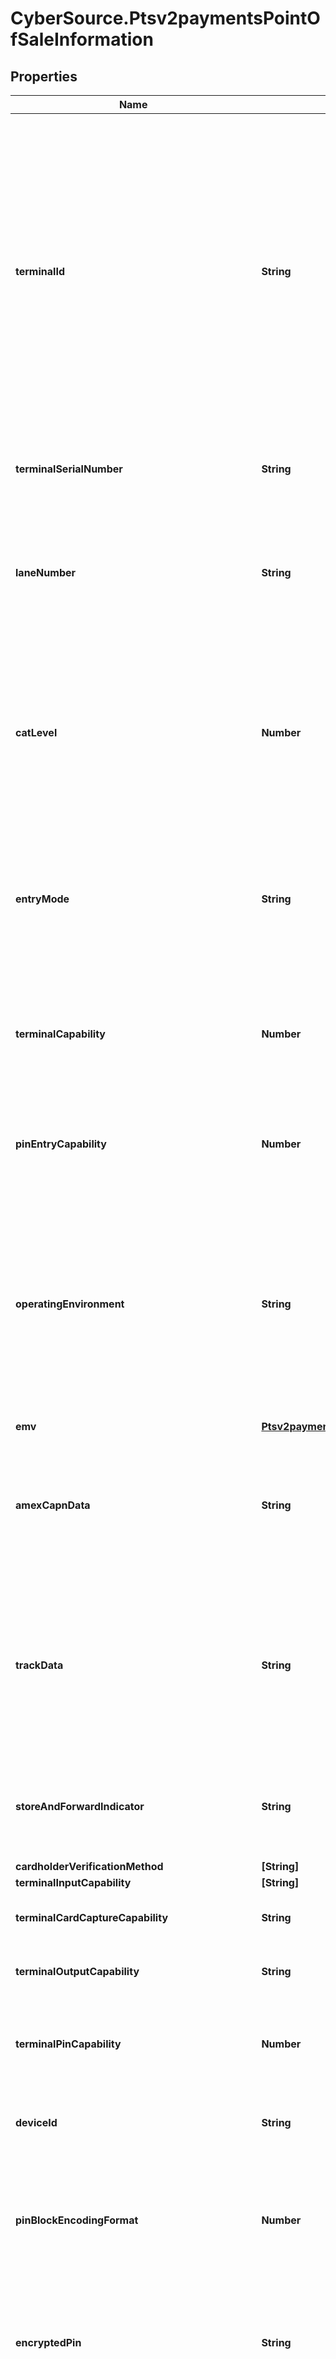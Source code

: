 # CyberSource.Ptsv2paymentsPointOfSaleInformation

## Properties
Name | Type | Description | Notes
------------ | ------------- | ------------- | -------------
**terminalId** | **String** | Identifier for the terminal at your retail location. You can define this value yourself, but consult the processor for requirements.  #### CyberSource through VisaNet A list of all possible values is stored in your CyberSource account. If terminal ID validation is enabled for your CyberSource account, the value you send for this field is validated against the list each time you include the field in a request. To enable or disable terminal ID validation, contact CyberSource Customer Support.  When you do not include this field in a request, CyberSource uses the default value that is defined in your CyberSource account.  #### FDC Nashville Global To have your account configured to support this field, contact CyberSource Customer Support. This value must be a value that FDC Nashville Global issued to you.  #### For Payouts This field is applicable for CyberSource through VisaNet.  #### GPX Identifier for the terminal at your retail location. A list of all possible values is stored in your account. If terminal ID validation is enabled for your account, the value you send for this field is validated against the list each time you include the field in a request. To enable or disable terminal ID validation, contact customer support.  When you do not include this field in a request, the default value that is defined in your account is used.  Optional for authorizations.  #### Used by **Authorization** Optional for the following processors. When you do not include this field in a request, the default value that is defined in your account is used.   - American Express Direct   - Credit Mutuel-CIC   - FDC Nashville Global   - SIX - Chase Paymentech Solutions: Optional field. If you include this field in your request, you must also include &#x60;pointOfSaleInformation.catLevel&#x60;. - FDMS Nashville: The default value that is defined in your account is used. - GPX - OmniPay Direct: Optional field.  For the following processors, this field is not used. - GPN - JCN Gateway - RBS WorldPay Atlanta - TSYS Acquiring Solutions - Worldpay VAP  #### Card Present reply Terminal identifier assigned by the acquirer. This value must be printed on the receipt.  | [optional] 
**terminalSerialNumber** | **String** | Terminal serial number assigned by the hardware manufacturer. This value is provided by the client software that is installed on the POS terminal.  This value is not forwarded to the processor. Instead, the value is forwarded to the reporting functionality.  #### Used by **Authorization and Credit** Optional. This field is supported only by client software that is installed on your POS terminals for the following processors: - American Express Direct - Credit Mutuel-CIC - FDC Nashville Global - OmniPay Direct - SIX  | [optional] 
**laneNumber** | **String** | Identifier for an alternate terminal at your retail location. You define the value for this field.  This field is supported only for MasterCard transactions on FDC Nashville Global. Otherwise, this field is not used by all other processors. Use the &#x60;terminalId&#x60; field to identify the main terminal at your retail location. If your retail location has multiple terminals, use this &#x60;laneNumber&#x60; field to identify the terminal used for the transaction.  This field is a pass-through, which means that the value is not checked or modified in any way before sending it to the processor.  Optional field.  #### Card present reply messaging Identifier for an alternate terminal at your retail location. You defined the value for this field in the request message. This value must be printed on the receipt.  This field is supported only for MasterCard transactions on FDC Nashville Global.  | [optional] 
**catLevel** | **Number** | Type of cardholder-activated terminal. Possible values:   - 1: Automated dispensing machine  - 2: Self-service terminal  - 3: Limited amount terminal  - 4: In-flight commerce (IFC) terminal  - 5: Radio frequency device  - 6: Mobile acceptance terminal  - 7: Electronic cash register  - 8: E-commerce device at your location  - 9: Terminal or cash register that uses a dialup connection to connect to the transaction processing network  #### Chase Paymentech Solutions Only values 1, 2, and 3 are supported.  Required if &#x60;pointOfSaleInformation.terminalID&#x60; is included in the request; otherwise, optional.  #### CyberSource through VisaNet Values 1 through 6 are supported on CyberSource through VisaNet, but some acquirers do not support all six values.  Optional field.  #### FDC Nashville Global Only values 7, 8, and 9 are supported.  Optional field for EMV transactions; otherwise, not used.  #### GPN Only values 6, 7, 8, and 9 are supported.  Required field.  #### JCN Gateway Only values 6, 7, 8, and 9 are supported.  Required field.  #### TSYS Acquiring Solutions Only value 6 is supported.  Required for transactions from mobile devices; otherwise, not used.  #### All other processors Not used.  Nonnegative integer.  | [optional] 
**entryMode** | **String** | Method of entering payment card information into the POS terminal. Possible values:   - &#x60;contact&#x60;: Read from direct contact with chip card.  - &#x60;contactless&#x60;: Read from a contactless interface using chip data.  - &#x60;keyed&#x60;: Manually keyed into POS terminal. This value is not supported on OmniPay Direct.  - &#x60;msd&#x60;: Read from a contactless interface using magnetic stripe data (MSD). This value is not supported on OmniPay Direct.  - &#x60;swiped&#x60;: Read from credit card magnetic stripe.  The &#x60;contact&#x60;, &#x60;contactless&#x60;, and &#x60;msd&#x60; values are supported only for EMV transactions.  #### Used by **Authorization** Required field.  #### Card Present Card present information about EMV applies only to credit card processing and PIN debit processing. All other card present information applies only to credit card processing.  #### PIN debit Required for a PIN debit purchase and a PIN debit credit request.  | [optional] 
**terminalCapability** | **Number** | POS terminal’s capability. Possible values:   - &#x60;1&#x60;: Terminal has a magnetic stripe reader only.  - &#x60;2&#x60;: Terminal has a magnetic stripe reader and manual entry capability.  - &#x60;3&#x60;: Terminal has manual entry capability only.  - &#x60;4&#x60;: Terminal can read chip cards.  - &#x60;5&#x60;: Terminal can read contactless chip cards; cannot use contact to read chip cards.  For an EMV transaction, the value of this field must be &#x60;4&#x60; or &#x60;5&#x60;.  #### PIN debit Required for PIN debit purchase and PIN debit credit request.  #### Used by **Authorization** Required for the following processors: - American Express Direct - Chase Paymentech Solutions - Credit Mutuel-CIC - FDC Nashville Global - FDMS Nashville - OmniPay Direct - SIX - Worldpay VAP  Optional for the following processors: - CyberSource through VisaNet - GPN - GPX - JCN Gateway - RBS WorldPay Atlanta - TSYS Acquiring Solutions  | [optional] 
**pinEntryCapability** | **Number** | A one-digit code that identifies the capability of terminal to capture PINs.  This code does not necessarily mean that a PIN was entered or is included in this message.  POS terminal’s capability. Possible values: - &#x60;1&#x60;: Terminal has a magnetic stripe reader only. - &#x60;2&#x60;: Terminal has a magnetic stripe reader and manual entry capability. - &#x60;3&#x60;: Terminal has manual entry capability only. - &#x60;4&#x60;: Terminal can read chip cards.* - &#x60;5&#x60;: Terminal can read contactless chip cards.* * The values of 4 and 5 are supported only for EMV transactions.  For Payouts: This field is applicable for CtV.  | [optional] 
**operatingEnvironment** | **String** | Operating environment.  Possible values for all card types except Mastercard: - &#x60;0&#x60;: No terminal used or unknown environment. - &#x60;1&#x60;: On merchant premises, attended. - &#x60;2&#x60;: On merchant premises, unattended. Examples: oil, kiosks, self-checkout, mobile telephone, personal digital assistant (PDA). - &#x60;3&#x60;: Off merchant premises, attended. Examples: portable POS devices at trade shows, at service calls, or in taxis. - &#x60;4&#x60;: Off merchant premises, unattended. Examples: vending machines, home computer, mobile telephone, PDA. - &#x60;5&#x60;: On premises of cardholder, unattended. - &#x60;9&#x60;: Unknown delivery mode. - &#x60;S&#x60;: Electronic delivery of product. Examples: music, software, or eTickets that are downloaded over the internet. - &#x60;T&#x60;: Physical delivery of product. Examples: music or software that is delivered by mail or by a courier.  #### Possible values for Mastercard: - &#x60;2&#x60;: On merchant premises, unattended, or cardholder terminal. Examples: oil, kiosks, self-checkout, home computer, mobile telephone, personal digital assistant (PDA). Cardholder terminal is supported only for Mastercard transactions on CyberSource through VisaNet. - &#x60;4&#x60;: Off merchant premises, unattended, or cardholder terminal. Examples: vending machines, home computer, mobile telephone, PDA. Cardholder terminal is supported only for Mastercard transactions on CyberSource through VisaNet.  This field is supported only for American Express Direct and CyberSource through VisaNet.  | [optional] 
**emv** | [**Ptsv2paymentsPointOfSaleInformationEmv**](Ptsv2paymentsPointOfSaleInformationEmv.md) |  | [optional] 
**amexCapnData** | **String** | Point-of-sale details for the transaction. This value is returned only for **American Express Direct**. CyberSource generates this value, which consists of a series of codes that identify terminal capability, security data, and specific conditions present at the time the transaction occurred. To comply with the CAPN requirements, this value must be included in all subsequent follow-on requests, such as captures and follow-on credits.  When you perform authorizations, captures, and credits through CyberSource, CyberSource passes this value from the authorization service to the subsequent services for you. However, when you perform authorizations through CyberSource and perform subsequent services through other financial institutions, you must ensure that your requests for captures and credits include this value.  For details, see &#x60;auth_pos_data&#x60; field description in [Credit Card Services Using the SCMP API.](https://apps.cybersource.com/library/documentation/dev_guides/CC_Svcs_SCMP_API/html/)  | [optional] 
**trackData** | **String** | Card’s track 1 and 2 data. For all processors except FDMS Nashville, this value consists of one of the following:   - Track 1 data  - Track 2 data  - Data for both tracks 1 and 2  For FDMS Nashville, this value consists of one of the following:  - Track 1 data  - Data for both tracks 1 and 2  Example: %B4111111111111111^SMITH/JOHN ^1612101976110000868000000?;4111111111111111&#x3D;16121019761186800000?  #### Used by **Authorization** Required for Chase Paymentech Solutions, Credit Mutuel-CIC, CyberSource through VisaNet, FDC Nashville Global, JCN Gateway, OmniPay Direct, and SIX if &#x60;pointOfSaleInformation.entryMode&#x60; is equal to one of these values: - &#x60;contact&#x60; - &#x60;contactless&#x60; - &#x60;msd&#x60; - &#x60;swiped&#x60; Otherwise, this field not used.  Required for all other processors if &#x60;pointOfSaleInformation.entryMode&#x3D;swiped&#x60;; otherwise, this field is not used.  #### GPX This field only supports transactions from the following card types: - Visa - Mastercard - AMEX - Discover - Diners - JCB - Union Pay International  #### PIN debit Track 2 data from the debit card. The sentinels are required. Required field for a PIN debit purchase and a PIN debit credit.  | [optional] 
**storeAndForwardIndicator** | **String** | When connectivity is unavailable, the client software that is installed on the POS terminal can store a transaction in its memory and send it for authorization when connectivity is restored. This value is provided by the client software that is installed on the POS terminal.  This value is not forwarded to the processor. Instead, the value is forwarded to the reporting functionality.  Possible values: - &#x60;Y&#x60;: Transaction was stored and then forwarded. - &#x60;N&#x60; (default): Transaction was not stored and then forwarded.  For authorizations and credits, this field is supported only on these processors: - American Express Direct - FDC Nashville Global - OmniPay Direct - SIX  Optional field.  | [optional] 
**cardholderVerificationMethod** | **[String]** |  | [optional] 
**terminalInputCapability** | **[String]** |  | [optional] 
**terminalCardCaptureCapability** | **String** | Indicates whether the terminal can capture the card.  Possible values: - &#x60;1&#x60;: Terminal can capture card. - &#x60;0&#x60;: Terminal cannot capture card.  For authorizations and credits, this field is supported only by these processors: - American Express Direct - Credit Mutuel-CIC - OmniPay Direct  Optional field.  | [optional] 
**terminalOutputCapability** | **String** | Indicates whether the terminal can print or display messages.  Possible values: - 1: Neither - 2: Print only - 3: Display only - 4: Print and display  This field is supported for authorizations and credits only on the following processors: - American Express Direct - Credit Mutuel-CIC - FDC Nashville Global - OmniPay Direct - SIX  Optional field.  | [optional] 
**terminalPinCapability** | **Number** | Maximum PIN length that the terminal can capture.  Possible values: -  0: No PIN capture capability -  1: PIN capture capability unknown -  4: Four characters -  5: Five characters -  6: Six characters -  7: Seven characters -  8: Eight characters -  9: Nine characters - 10: Ten characters - 11: Eleven characters - 12: Twelve characters  This field is supported for authorizations and credits only on the following processors: - American Express Direct - Credit Mutuel-CIC - OmniPay Direct - SIX  Required field for authorization or credit of PIN transactions.  | [optional] 
**deviceId** | **String** | Value created by the client software that uniquely identifies the POS device. This value is provided by the client software that is installed on the POS terminal.  CyberSource does not forward this value to the processor. Instead, the value is forwarded to the CyberSource reporting functionality.  This field is supported only on American Express Direct, FDC Nashville Global, and SIX.  | [optional] 
**pinBlockEncodingFormat** | **Number** | Format that is used to encode the PIN block. This value is provided by the client software that is installed on the POS terminal.  Possible values: - &#x60;0&#x60;: ISO 9564 format 0 - &#x60;1&#x60;: ISO 9564 format 1 - &#x60;2&#x60;: ISO 9564 format 2 - &#x60;3&#x60;: ISO 9564 format 3  #### Used by **Authorization, PIN Debit** - Required when the cardholder enters a PIN and the card cannot verify the PIN, which means that the issuer must verify the PIN. - Required for PIN debit credit or PIN debit purchase.  For authorizations, this field is supported only on these processors: - American Express Direct - Credit Mutuel-CIC - FDC Nashville Global - OmniPay Direct - SIX  This field is also supported by processors that support chip and online PIN transactions. The following table lists the EMV Cards and Cardholder Verification Methods (CVMs) that these processors support:  | Processor | Chip and Offline PIN | Chip and Online PIN | Chip and Signature | | --- | --- | --- | --- | | American Express Direct | Yes | Yes | Yes | | Chase Paymentech Solutions | No | No | Yes | | Credit Mutuel-CIC | Yes | Yes | Yes | | CyberSource through VisaNet | Yes | No | Yes | | FDC Nashville Global | Yes | Yes | Yes | | GPN | No | No | Yes | | OmniPay Direct | Yes | No | Yes | | SIX | Yes | Yes | Yes |  #### GPX For chip and online PIN transactions for authorization, GPX supports the following EMV Cards and Cardholder Verification Methods (CVMs): - Chip and Offline PIN - Chip and Signature  For PIN Debit Purchase and Credit Service transactions, GPX supports the following EMV Cards and Cardholder Verification Methods (CVMs): - Chip and Online PIN  | [optional] 
**encryptedPin** | **String** | Encrypted PIN.  This value is provided by the client software that is installed on the POS terminal.  #### Used by **Authorization, PIN Debit** Required when the cardholder enters a PIN and the card cannot verify the PIN, which means that the issuer must verify the PIN. Required for PIN debit credit or PIN debit purchase. Required for online PIN transactions.  For authorizations, this field is supported only on these processors: - American Express Direct - Credit Mutuel-CIC - FDC Nashville Global - OmniPay Direct - SIX  This field is also used by processors that support chip and online PIN transactions. The following table lists the EMV Cards and Cardholder Verification Methods (CVMs) that these processors support:  | Processor | Chip and Offline PIN | Chip and Online PIN | Chip and Signature | | --- | --- | --- | --- | | American Express Direct | Yes | Yes | Yes | | Chase Paymentech Solutions | No | No | Yes | | Credit Mutuel-CIC | Yes | Yes | Yes | | CyberSource through VisaNet | Yes | No | Yes | | FDC Nashville Global | Yes | Yes | Yes | | GPN | No | No | Yes | | OmniPay Direct | Yes | No | Yes | | SIX | Yes | Yes | Yes |  | [optional] 
**encryptedKeySerialNumber** | **String** | Combination of the device&#39;s unique identifier and a transaction counter that is used in the process of decrypting the encrypted PIN. The entity that injected the PIN encryption keys into the terminal decrypts the encrypted PIN and creates this value.  For all terminals that are using derived unique key per transaction (DUKPT) encryption, this is generated as a single number within the terminal.  #### Used by **Authorization, PIN Debit** - Required when the cardholder enters a PIN and the card cannot verify the PIN, which means that the issuer must verify the PIN. - Required for PIN debit credit or PIN debit purchase. - Required for online PIN transactions  For authorizations, this field is supported only on these processors: - American Express Direct - Credit Mutuel-CIC - FDC Nashville Global - OmniPay Direct - SIX  This field is also used by processors that support chip and online PIN transactions. The following table lists the EMV Cards and Cardholder Verification Methods (CVMs) that these processors support:  | Processor | Chip and Offline PIN | Chip and Online PIN | Chip and Signature | | --- | --- | --- | --- | | American Express Direct | Yes | Yes | Yes | | Chase Paymentech Solutions | No | No | Yes | | Credit Mutuel-CIC | Yes | Yes | Yes | | CyberSource through VisaNet | Yes | No | Yes | | FDC Nashville Global | Yes | Yes | Yes | | GPN | No | No | Yes | | OmniPay Direct | Yes | No | Yes | | SIX | Yes | Yes | Yes |  | [optional] 
**partnerSdkVersion** | **String** | Version of the software installed on the POS terminal. This value is provided by the client software that is installed on the POS terminal.  CyberSource does not forward this value to the processor. Instead, the value is forwarded to the CyberSource reporting functionality.  This field is supported only on American Express Direct, FDC Nashville Global, and SIX.  For authorizations and credits, this field is supported only on these processors: - American Express Direct - Credit Mutuel-CIC - FDC Nashville Global - OmniPay Direct - SIX  | [optional] 
**emvApplicationIdentifierAndDedicatedFileName** | **String** | This 32 byte length-maximum EBCDIC-K value is used to identify which chip application was performed between the terminal and the chip product. The included values are the Application Identifier (AID) and the Dedicated File (DF) name. It is available to early- or full-option VSDC issuers. Only single byte Katakana characters that can map to the EBCDIC-K table expected in the name.  | [optional] 
**terminalCompliance** | **String** | Flag that indicates whether the terminal is compliant with standards mandated by the Reserve Bank of India for card-present domestic transactions in India.  Format: - First character indicates whether the terminal supports terminal line encryption (TLE). Possible values:   - 1: Not certified   - 2: Certified - Second character indicates whether the terminal supports Unique Key Per Transaction (UKPT) and Derived Unique Key Per Transaction (DUKPT). Possible values:   - 1: Not certified   - 2: Certified  **Example** &#x60;21&#x60; indicates that the terminal supports TLE but does not support UKPT/DUKPT.  You and the terminal vendors are responsible for terminal certification. If you have questions, contact your acquirer.  This field is supported only for Mastercard transactions on CyberSource through VisaNet.  **Note** On CyberSource through VisaNet, the value for this field corresponds to the following data in the TC 33 capture file: - Record: CP01 TCR6 - Position: 92-93 - Field: Mastercard Terminal Compliance Indicator  The TC 33 Capture file contains information about the purchases and refunds that a merchant submits to CyberSource. CyberSource through VisaNet creates the TC 33 Capture file at the end of the day and sends it to the merchant’s acquirer, who uses this information to facilitate end-of-day clearing processing with payment networks.  #### Used by **Authorization** Required for card-present transactions in India. Otherwise, not used.  | [optional] 
**isDedicatedHardwareTerminal** | **String** | Type of mPOS device. Possible values: - 0: Dongle - 1: Phone or tablet  This optional field is supported only for Mastercard transactions on CyberSource through VisaNet.  The value for this field corresponds to the following data in the TC 33 capture file: - Record: CP01 TCR6 - Position: 141 - Field: Mastercard mPOS Transaction  The TC 33 Capture file contains information about the purchases and refunds that a merchant submits to CyberSource. CyberSource through VisaNet creates the TC 33 Capture file at the end of the day and sends it to the merchant’s acquirer, who uses this information to facilitate end-of-day clearing processing with payment networks.  | [optional] 


